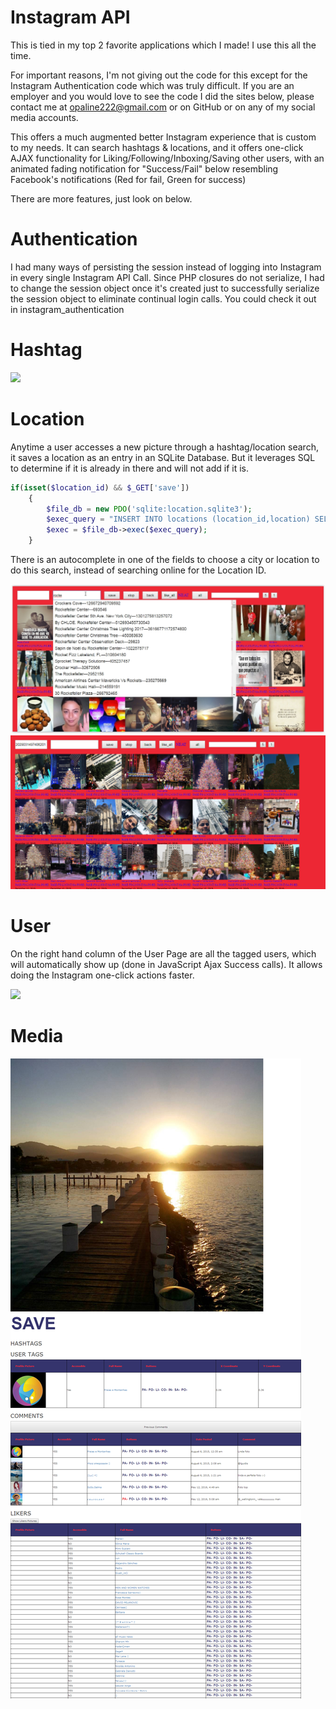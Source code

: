 # Instagram API

This is tied in my top 2 favorite applications which I made! I use this all the time.

For important reasons, I'm not giving out the code for this except for the Instagram Authentication code which was truly difficult. If you are an employer and you would love to see the code I did the sites below, please contact me at opaline222@gmail.com or on GitHub or on any of my social media accounts.

This offers a much augmented better Instagram experience that is custom to my needs. It can search hashtags & locations, and it offers one-click AJAX functionality for Liking/Following/Inboxing/Saving other users, with an animated fading notification for "Success/Fail" below resembling Facebook's notifications (Red for fail, Green for success)

There are more features, just look on below.

# Authentication

I had many ways of persisting the session instead of logging into Instagram in every single Instagram API Call. Since PHP closures do not serialize, I had to change the session object once it's created just to successfully serialize the session object to eliminate continual login calls. You could check it out in instagram_authentication

# Hashtag

![](images/hashtag.jpg)

# Location

Anytime a user accesses a new picture through a hashtag/location search, it saves a location as an entry in an SQLite Database. But it leverages SQL to determine if it is already in there and will not add if it is.

```php
if(isset($location_id) && $_GET['save'])
	{
		$file_db = new PDO('sqlite:location.sqlite3');
		$exec_query = "INSERT INTO locations (location_id,location) SELECT '{$location_id}', '{$location_name}' WHERE NOT EXISTS (SELECT 1 FROM locations WHERE location_id = '{$location_id}' AND location = '{$location_name}')";
		$exec = $file_db->exec($exec_query);
	}
```

There is an autocomplete in one of the fields to choose a city or location to do this search, instead of searching online for the Location ID.

![](images/location_choices.jpg)
![](images/location.png)

# User 

On the right hand column of the User Page are all the tagged users, which will automatically show up (done in JavaScript Ajax Success calls). It allows doing the Instagram one-click actions faster.

![](images/user.png)

# Media

![](images/media.jpg)